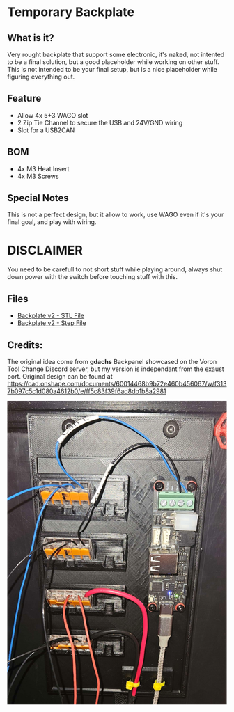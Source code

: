 # Temporary Backplate

## What is it?
Very rought backplate that support some electronic, it's naked, not intented to be a final solution, but a good placeholder while working on other stuff.
This is not intended to be your final setup, but is a nice placeholder while figuring everything out.

## Feature
* Allow 4x 5+3 WAGO slot
* 2 Zip Tie Channel to secure the USB and 24V/GND wiring
* Slot for a USB2CAN

## BOM
* 4x M3 Heat Insert
* 4x M3 Screws

## Special Notes
This is not a perfect design, but it allow to work, use WAGO even if it's your final goal, and play with wiring.

# DISCLAIMER
You need to be carefull to not short stuff while playing around, always shut down power with the switch before touching stuff with this.


## Files
* [Backplate v2 - STL File](Flisher-Temporary_Backplate-V2.STL)
* [Backplate v2 - Step File](Flisher-Temporary_Backplate-V2.STEP)

## Credits:
The original idea come from **gdachs** Backpanel showcased on the Voron Tool Change Discord server, but my version is independant from the exaust port.
Original design can be found at https://cad.onshape.com/documents/60014468b9b72e460b456067/w/f3137b097c5c1d080a4612b0/e/ff5c83f39f6ad8db1b8a2981

![Temporary Backplate](image1.png)
